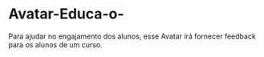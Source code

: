 # Avatar-Educa-o-
Para ajudar no engajamento dos alunos, esse Avatar irá fornecer feedback para os alunos de um curso.
